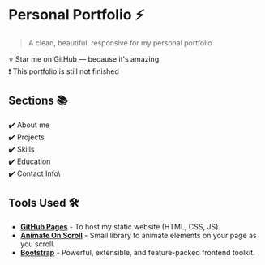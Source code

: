 # Personal Portfolio ⚡️

> A clean, beautiful, responsive for my personal portfolio

:star: Star me on GitHub — because it's amazing
<br>
:exclamation: This portfolio is still not finished

## Sections 📚

✔️ About me\
✔️ Projects \
✔️ Skills \
✔️ Education\
✔️ Contact Info\

## Tools Used 🛠️

- [<b>GitHub Pages</b>](https://pages.github.com) - To host my static website (HTML, CSS, JS).
- [<b>Animate On Scroll</b>](https://github.com/michalsnik/aos/tree/v2) - Small library to animate elements on your page as you scroll.
- [<b>Bootstrap</b>](https://getbootstrap.com/) - Powerful, extensible, and feature-packed frontend toolkit.
